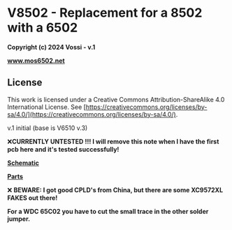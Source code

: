 # V8502 - Replacement for a 8502 with a 6502  

**Copyright (c) 2024 Vossi - v.1**

**www.mos6502.net**

## License
This work is licensed under a Creative Commons Attribution-ShareAlike 4.0
International License. See [https://creativecommons.org/licenses/by-sa/4.0/](https://creativecommons.org/licenses/by-sa/4.0/).

v.1 initial (base is V6510 v.3)

:x:**CURRENTLY UNTESTED !!! I will remove this note when I have the first pcb here and it's tested successfully!**

**[Schematic](https://github.com/vossi1/v8502/blob/master/v8502_v1.png)**

**[Parts](https://github.com/vossi1/v8502/blob/master/parts.txt)**

:x: **BEWARE: I got good CPLD's from China, but there are some XC9572XL FAKES out there!**

**For a WDC 65C02 you have to cut the small trace in the other solder jumper.**